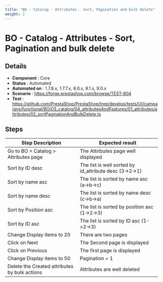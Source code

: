 ```yaml
---
title: "BO - Catalog - Attributes - Sort, Pagination and bulk delete"
weight: 2
---
```


# BO - Catalog - Attributes - Sort, Pagination and bulk delete
## Details
* **Component** : Core
* **Status** : Automated
* **Automated on** : 1.7.8.x, 1.7.7.x, 8.0.x, 8.1.x, 9.0.x
* **Scenario** : https://forge.prestashop.com/browse/TEST-804
* **Test** : https://github.com/PrestaShop/PrestaShop/tree/develop/tests/UI/campaigns/functional/BO/03_catalog/04_attributesAndFeatures/01_attributes/attributes/02_sortPaginationAndBulkDelete.ts

## Steps
| Step Description | Expected result |
| ----- | ----- |
| Go to BO > Catalog > Attributes page | The Attributes page well displayed |
| Sort by ID desc | The list is well sorted by id_attribute desc (3->2->1) |
| Sort by name asc | The list is sorted by name asc (a->b->c) |
| Sort by name desc | The list is sorted by name desc (c->b->a) |
| Sort by Position asc | The list is sorted by position asc (1->2->3) |
| Sort by ID asc | The list is sorted by ID asc (1->2->3) |
| Change Display items to 20 | There are two pages |
| Click on Next | The Second page is displayed |
| Click on Previous | The first page is displayed |
| Change Display items to 50 | Pagination = 1 |
| Delete the Created attributes by bulk actions | Attributes are well deleted |
